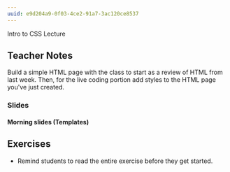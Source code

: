 ```yaml
---
uuid: e9d204a9-0f03-4ce2-91a7-3ac120ce8537
---
```


Intro to CSS Lecture

## Teacher Notes

Build a simple HTML page with the class to start as a review of HTML from last week.
Then, for the live coding portion add styles to the HTML page you've just created.

### Slides

#### Morning slides (Templates)


## Exercises

- Remind students to read the entire exercise before they get started.
